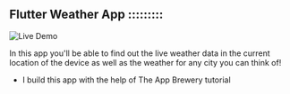 ## Flutter Weather App :::::::::

 
![Live Demo](https://github.com/londonappbrewery/Images/blob/master/clima-demo.gif)

In this app you'll be able to find out the live weather data in the current location of the device as well as the weather for any city you can think of!

- I build this app with the help of The App Brewery tutorial
